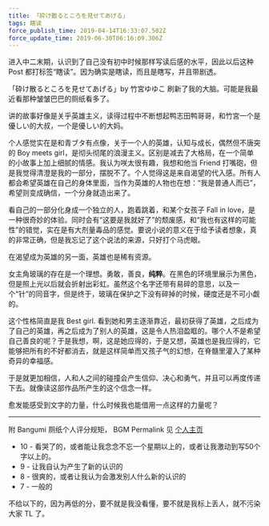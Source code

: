 ```yaml
---
title: 「砕け散るところを見せてあげる」
tags: 瞎读
force_publish_time: 2019-04-14T16:33:07.502Z
force_update_time: 2019-06-30T06:16:09.306Z
---
```


进入中二末期，认识到了自己没有初中时候那样写读后感的水平，因此以后这种 Post 都打标签“瞎读”。因为确实是瞎读，而且是瞎写，并且带剧透。

「砕け散るところを見せてあげる」by 竹宮ゆゆこ 刷新了我的大脑。可能是我最近看那种皱皱巴巴的厕纸看多了。

讲的故事好像是关乎英雄主义，读得过程中不断想起鸭志田鸭哥哥，和竹宮一个是優しい的大叔，一个是優しい的大妈。

个人感觉实在是和青ブタ有点像，关于一个人的英雄，认知与成长，偶然但不唐突的 Boy meets girl，是彻头彻尾的浪漫主义。区别是减去了大格局，在一个简单的小故事上加上细腻的情感。我认为咲太很有趣，我想和他当 Friend 打嘴砲，但是我觉得清澄是我的一部分，摆脱不了。个人觉得这是来自渴望的代入感。所有人都会希望英雄在自己的身体里面，当作为英雄的人物也在想：“我是普通人而已”，希望则变成确信，一个分身就造出来了。

看自己的一部分化身成一个独立的人，跑着跳着，和某个女孩子 Fall in love，是一种很奇妙的体验。同时会有“这要是我就好了”的颓废感，和“我也有这样的可能性”的错觉，实在是有大剂量毒品的感觉。要说小说的意义在于给予读者想象，真的非常正确，但是我忘记了这个说法的来源，只好打个马虎眼。

在渴望成为英雄的另一面，英雄也是稀有资源。

女主角玻璃的存在是一个理想。勇敢，善良，**纯粹**。在黑色的环境里展示为黑色，但是照上光以后就会折射出彩虹。虽然这个名字还带有易碎的意思，以及一个“针”的同音字，但是终于，玻璃在保护之下没有碎掉的时候，硬度还是不可小觑的。

这个性格简直是我 Best girl. 看到她和男主逐渐靠近，最初获得了英雄，之后成为了自己的英雄，再之后成为了别人的英雄，这是令人热泪盈眶的。哪个人不是希望自己善良的呢？于是我想，啊，这是她应得的，于是又想，英雄也是我应得的，它能够把所有的不好都消去，就是这样简单而又孩子气的幻想，在脊髓里灌入了某种奇异的幸福感。

于是就更加相信，人和人之间的碰撞会产生信仰、决心和勇气，并且可以再度传递下去。就像读这部作品所产生的这个信念一样。

愈发能感受到文字的力量，什么时候我也能借用一点这样的力量呢？

---

附 Bangumi 厕纸个人评分规矩， BGM Permalink 见 [个人主页](https://c-3.moe)

- 10 - 看哭了的，或者能让我念念不忘一个星期以上的，或者让我激动到写50个字以上的。
- 9 - 让我自认为产生了新的认识的
- 8 - 很爽的，或者让我认为会激发别人什么新的认识的
- 7 - 一般的

不给以下的，因为再低的分，要不就是我没看懂，要不就是我标上丢人，就不污染大家 TL 了。
